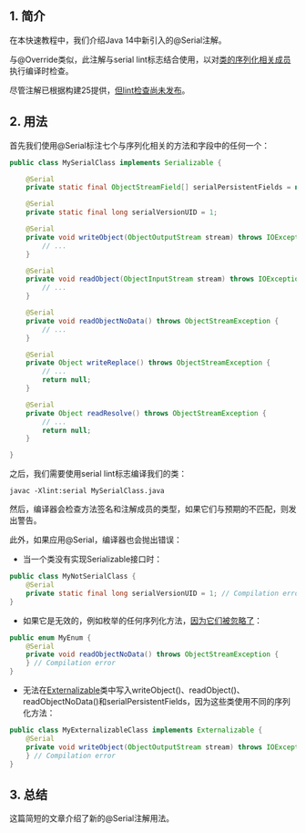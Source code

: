 ## 1. 简介

在本快速教程中，我们介绍Java 14中新引入的@Serial注解。

与@Override类似，此注解与serial lint标志结合使用，以对[类的序列化相关成员]()执行编译时检查。

尽管注解已根据构建25提供，[但lint检查尚未发布](https://bugs.openjdk.java.net/browse/JDK-8202056)。

## 2. 用法

首先我们使用@Serial标注七个与序列化相关的方法和字段中的任何一个：

```java
public class MySerialClass implements Serializable {

    @Serial
    private static final ObjectStreamField[] serialPersistentFields = null;

    @Serial
    private static final long serialVersionUID = 1;

    @Serial
    private void writeObject(ObjectOutputStream stream) throws IOException {
        // ...
    }

    @Serial
    private void readObject(ObjectInputStream stream) throws IOException, ClassNotFoundException {
        // ...
    }

    @Serial
    private void readObjectNoData() throws ObjectStreamException {
        // ...
    }

    @Serial
    private Object writeReplace() throws ObjectStreamException {
        // ...
        return null;
    }

    @Serial
    private Object readResolve() throws ObjectStreamException {
        // ...
        return null;
    }

}
```

之后，我们需要使用serial lint标志编译我们的类：

```shell
javac -Xlint:serial MySerialClass.java
```

然后，编译器会检查方法签名和注解成员的类型，如果它们与预期的不匹配，则发出警告。

此外，如果应用@Serial，编译器也会抛出错误：

-   当一个类没有实现Serializable接口时：

```java
public class MyNotSerialClass {
    @Serial
    private static final long serialVersionUID = 1; // Compilation error
}
```

-   如果它是无效的，例如枚举的任何序列化方法，[因为它们被忽略了](https://docs.oracle.com/en/java/javase/11/docs/specs/serialization/serial-arch.html#serialization-of-enum-constants)：

```java
public enum MyEnum {
    @Serial
    private void readObjectNoData() throws ObjectStreamException {
    } // Compilation error 
}
```

-   无法在[Externalizable]()类中写入writeObject()、readObject()、readObjectNoData()和serialPersistentFields，因为这些类使用不同的序列化方法：

```java
public class MyExternalizableClass implements Externalizable {
    @Serial
    private void writeObject(ObjectOutputStream stream) throws IOException {
    } // Compilation error 
}
```

## 3. 总结

这篇简短的文章介绍了新的@Serial注解用法。